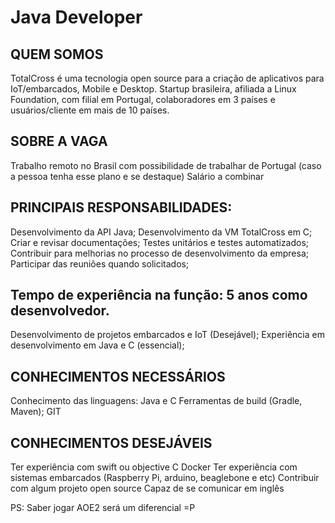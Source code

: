 
# Java Developer

## QUEM SOMOS

TotalCross é uma tecnologia open source para a criação de aplicativos para IoT/embarcados, Mobile e Desktop. Startup brasileira, afiliada a Linux Foundation, com filial em Portugal, colaboradores em 3 países e usuários/cliente em mais de 10 países.

## SOBRE A VAGA 

Trabalho remoto no Brasil com possibilidade de trabalhar de Portugal (caso a pessoa tenha esse plano e se destaque)
Salário a combinar

## PRINCIPAIS RESPONSABILIDADES:

Desenvolvimento da API Java;
Desenvolvimento da VM TotalCross em C;
Criar e revisar documentações;
Testes unitários e testes automatizados;
Contribuir para melhorias no processo de desenvolvimento da empresa;
Participar das reuniões quando solicitados;

## Tempo de experiência na função: 5 anos como desenvolvedor.

Desenvolvimento de projetos embarcados e IoT (Desejável);
Experiência em desenvolvimento em Java e C (essencial);

## CONHECIMENTOS NECESSÁRIOS

Conhecimento das linguagens: Java e C
Ferramentas de build (Gradle, Maven);
GIT

## CONHECIMENTOS DESEJÁVEIS

Ter experiência com swift ou objective C
Docker
Ter experiência com sistemas embarcados (Raspberry Pi, arduino, beaglebone e etc)
Contribuir com algum projeto open source
Capaz de se comunicar em inglês

PS: Saber jogar AOE2 será um diferencial =P
